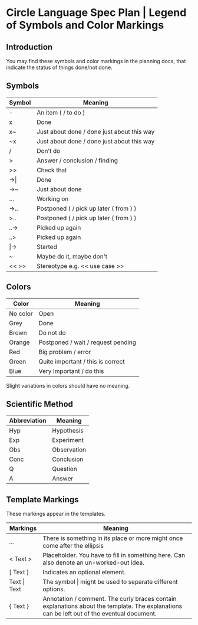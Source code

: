 ﻿Circle Language Spec Plan | Legend of Symbols and Color Markings
===============================================================


Introduction
------------

You may find these symbols and color markings in the planning docs, that indicate the status of things done/not done.

Symbols
-------

| Symbol | Meaning |
| ------ | ------- |
| \- | An item ( / to do ) |
| x | Done |
| x~ | Just about done / done just about this way |
| ~x | Just about done / done just about this way |
| / | Don’t do |
| \> | Answer / conclusion / finding |
| \>> | Check that |
| ->\| | Done |
| ->~ | Just about done |
| … | Working on |
| ->.. | Postponed ( / pick up later ( from ) ) |
| \>.. | Postponed ( / pick up later ( from ) ) |
| ..-> | Picked up again |
| ..> | Picked up again |
| \|-> | Started |
| ~ | Maybe do it, maybe don't |
| <<  >> | Stereotype e.g. << use case >> |

Colors
------

| Color | Meaning |
| ----- | ------- |
| No color | Open |
| Grey | Done |
| Brown | Do not do |
| Orange | Postponed / wait / request pending |
| Red | Big problem / error |
| Green | Quite important / this is correct |
| Blue | Very Important / do this |

Slight variations in colors should have no meaning.


Scientific Method
-----------------

| Abbreviation | Meaning |
| ------------ | ------- |
| Hyp | Hypothesis |
| Exp | Experiment |
| Obs | Observation |
| Conc | Conclusion |
| Q | Question |
| A | 	Answer |


Template Markings
-----------------

These markings appear in the templates.

| Markings | Meaning |
| -------- | ------- |
| ... | There is something in its place or more might once  come after the ellipsis |
| < Text > | Placeholder. You have to fill in something here. Can also denote an un-worked-out idea. |
| [ Text ] | Indicates an optional element. |
| Text \| Text | The symbol \| might be  used to separate different options. |
| { Text } | Annotation / comment. The curly braces contain explanations about the template. The explanations can be left out of the eventual document. |
